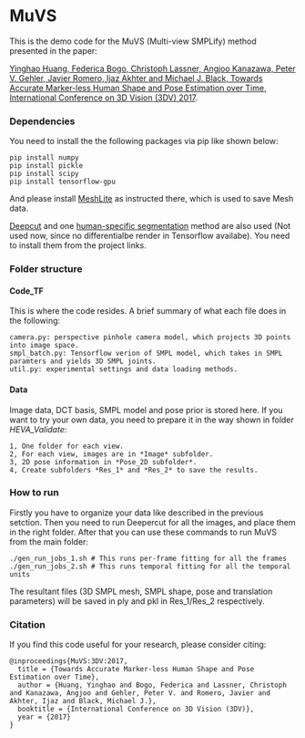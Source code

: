 # MuVS
This is the demo code for the MuVS (Multi-view SMPLify) method presented in the paper:

[Yinghao Huang, Federica Bogo, Christoph Lassner, Angjoo Kanazawa, Peter V. Gehler, Javier Romero, Ijaz Akhter and Michael J. Black, Towards Accurate Marker-less Human Shape and Pose Estimation over Time, International Conference on 3D Vision (3DV) 2017](https://ps.is.tuebingen.mpg.de/publications/muvs-3dv-2017).


### Dependencies

You need to install the the following packages via pip like shown below:
```
pip install numpy
pip install pickle
pip install scipy
pip install tensorflow-gpu
```

And please install [MeshLite](https://github.com/MPI-IS/meshlite) as instructed there, which is used to save Mesh data.

[Deepcut](https://github.com/eldar/deepcut-cnn) and one [human-specific segmentation](https://github.com/classner/up) method are also used (Not used now, since no differentialbe render in Tensorflow availabe). You need to install them from the project links.

### Folder structure
#### Code_TF
This is where the code resides. A brief summary of what each file does in the following:
```
camera.py: perspective pinhole camera model, which projects 3D points into image space.
smpl_batch.py: Tensorflow verion of SMPL model, which takes in SMPL paramters and yields 3D SMPL joints.
util.py: experimental settings and data loading methods.
```

#### Data
Image data, DCT basis, SMPL model and pose prior is stored here. If you want to try your own data, you need to prepare it in the way shown in folder *HEVA_Validate*:
```
1, One folder for each view.
2, For each view, images are in *Image* subfolder.
3, 2D pose information in *Pose_2D subfolder*.
4, Create subfolders *Res_1* and *Res_2* to save the results.
```


### How to run

Firstly you have to organize your data like described in the previous setction. Then you need to run Deepercut for all the images, and place them in the right folder. After that you can use these commands to run MuVS from the main folder:

```
./gen_run_jobs_1.sh # This runs per-frame fitting for all the frames
./gen_run_jobs_2.sh # This runs temporal fitting for all the temporal units
```

The resultant files (3D SMPL mesh, SMPL shape, pose and translation parameters) will be saved in ply and pkl in Res_1/Res_2 respectively.


### Citation
If you find this code useful for your research, please consider citing:
```
@inproceedings{MuVS:3DV:2017,
  title = {Towards Accurate Marker-less Human Shape and Pose Estimation over Time},
  author = {Huang, Yinghao and Bogo, Federica and Lassner, Christoph and Kanazawa, Angjoo and Gehler, Peter V. and Romero, Javier and Akhter, Ijaz and Black, Michael J.},
  booktitle = {International Conference on 3D Vision (3DV)},
  year = {2017}
}
```                                                                                                                                                                    
